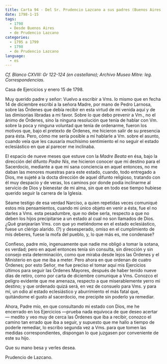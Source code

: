 ```yaml
---
title: Carta 94 - Del Sr. Prudencio Lazcano a sus padres (Buenos Aires, 15 de enero de 1798).
date: 1798-1-15
tags:
  - 1798
  - Desde Buenos Aires
  - de Prudencio Lazcano
categories:
  - 1795 a 1799
  - 1798
  - de Prudencio Lazcano
language:
  - es
---
```

_Cf. Blanco CXVIII: Gr 122-124 (en castellano); Archivo Museo Mitre: leg. Correspondencias._

Casa de Ejercicios y enero 15 de 1798.

Muy querido padre y señor: Vuelvo a escribir a Vms. lo mismo que en fecha 14 de diciembre escribí a la señora Madre, por mano de Pedro Larnosa, sobre las Órdenes que debía recibir en esta virtud de mi venida aquí y de las dimisorias libradas a mi favor. Sobre lo que debo prevenir a Vm., no el ánimo de Órdenes, sino la ninguna resolución que tenía de hablar con Vm. sobre la poca y ninguna voluntad que tenía de  ordenarme, fueron los motivos que, bajo el pretexto de Órdenes, me hicieron salir de su presencia para ésta. Pero, cómo me sería posible a mí hablarle a Vm. sobre el asunto, cuando veía que les causaría muchísimo sentimiento el no seguir el estado eclesiástico en que al parecer me inclinaba.

El espacio de nueve meses que estuve con la _Madre Beata_ en ésa, bajo la dirección del difunto _Padre Nis_, me hicieron conocer que mi destino para el Sacerdocio, mediante a que mi sana conciencia en aquel entonces, no me daban las menores muestras para este estado, cuando, todo entregado a Dios, me sujeté a la docta dirección de aquel difunto religioso, tratando con él muy despacio y de veras, los caminos por donde podía inclinarme al servicio de Dios y bienestar de mi alma, sin que en todo ese tiempo hubiese querido seguir la carrera de la Iglesia.

Séame testigo de esa verdad Narciso, a quien repetidas veces comuniqué estos mis pensamientos, cuando mi único objeto en venir a ésta, fue el no darles a Vms. esta pesadumbre, que no debe serla, respecto a que no deben los hijos precipitarse a un estado al cual no son llamados de Dios. ¿Qué granjearían Vms. con que yo metiéndome en el estado eclesiástico, fuese un clérigo alarido. (?) y desesperado, omiso en el cumplimiento de mis deberes, fuese la mofa del pueblo, y, lo que más es, me condenase?

Confieso, padre mío, ingenuamente que nadie me obligó a tomar la sotana, es verdad; pero en aquel entonces tenía sin consulta, sin dirección y sin consejo esta determinación, como que miraba desde lejos las Órdenes y el Ministerio en que me iba a meter. Pero ahora en que ordenan de cuatro Órdenes; por esto Señor, me fue preciso el tomar aquí mis Ejercicios últimos para seguir las Órdenes Mayores, después de haber tenido nueve días de retiro, como por carta de diciembre comunique a Vms. Conozco el peligro evidente que me amenaza, respecto a que miserablemente yerro mi destino; y que ordenado quizá será, en vez de consuelo para Vms. y para mí, un odio al estado eclesiástico y aburrimiento el más fatal que, quitándome el gusto al sacerdocio, me precipite sin poderlo ya remediar.

Ahora, Padre mío, en que consultando mi estado con Dios, me he encerrado en los Ejercicios —prueba nada equívoca de que deseo acertar— medito y veo muy de cerca las Órdenes que iba a recibir, conozco el camino tan errado que iba a seguir, y supuesto que me hallo a tiempo de poderle remediar, lo escribo segunda vez a Vms. para que tomen las medidas correspondientes, dispongan lo que juzgasen por conveniente de este su hijo.

Que su mano besa y verles desea.

Prudencio de Lazcano.
